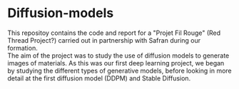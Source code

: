 # Diffusion-models

This repositoy contains the code and report for a "Projet Fil Rouge" (Red Thread Project?) carried out in partnership with Safran during our formation. <br>
The aim of the project was to study the use of diffusion models to generate images of materials. As this was our first deep learning project, we began by studying the different types of generative models, before looking in more detail at the first diffusion model (DDPM) and Stable Diffusion.
